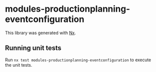 # modules-productionplanning-eventconfiguration

This library was generated with [Nx](https://nx.dev).

## Running unit tests

Run `nx test modules-productionplanning-eventconfiguration` to execute the unit tests.
